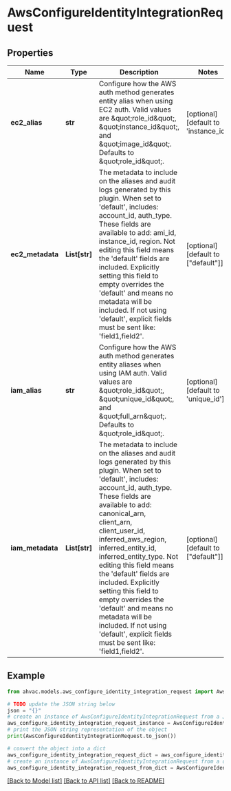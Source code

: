 # AwsConfigureIdentityIntegrationRequest


## Properties

Name | Type | Description | Notes
------------ | ------------- | ------------- | -------------
**ec2_alias** | **str** | Configure how the AWS auth method generates entity alias when using EC2 auth. Valid values are \&quot;role_id\&quot;, \&quot;instance_id\&quot;, and \&quot;image_id\&quot;. Defaults to \&quot;role_id\&quot;. | [optional] [default to 'instance_id']
**ec2_metadata** | **List[str]** | The metadata to include on the aliases and audit logs generated by this plugin. When set to &#39;default&#39;, includes: account_id, auth_type. These fields are available to add: ami_id, instance_id, region. Not editing this field means the &#39;default&#39; fields are included. Explicitly setting this field to empty overrides the &#39;default&#39; and means no metadata will be included. If not using &#39;default&#39;, explicit fields must be sent like: &#39;field1,field2&#39;. | [optional] [default to ["default"]]
**iam_alias** | **str** | Configure how the AWS auth method generates entity aliases when using IAM auth. Valid values are \&quot;role_id\&quot;, \&quot;unique_id\&quot;, and \&quot;full_arn\&quot;. Defaults to \&quot;role_id\&quot;. | [optional] [default to 'unique_id']
**iam_metadata** | **List[str]** | The metadata to include on the aliases and audit logs generated by this plugin. When set to &#39;default&#39;, includes: account_id, auth_type. These fields are available to add: canonical_arn, client_arn, client_user_id, inferred_aws_region, inferred_entity_id, inferred_entity_type. Not editing this field means the &#39;default&#39; fields are included. Explicitly setting this field to empty overrides the &#39;default&#39; and means no metadata will be included. If not using &#39;default&#39;, explicit fields must be sent like: &#39;field1,field2&#39;. | [optional] [default to ["default"]]

## Example

```python
from ahvac.models.aws_configure_identity_integration_request import AwsConfigureIdentityIntegrationRequest

# TODO update the JSON string below
json = "{}"
# create an instance of AwsConfigureIdentityIntegrationRequest from a JSON string
aws_configure_identity_integration_request_instance = AwsConfigureIdentityIntegrationRequest.from_json(json)
# print the JSON string representation of the object
print(AwsConfigureIdentityIntegrationRequest.to_json())

# convert the object into a dict
aws_configure_identity_integration_request_dict = aws_configure_identity_integration_request_instance.to_dict()
# create an instance of AwsConfigureIdentityIntegrationRequest from a dict
aws_configure_identity_integration_request_from_dict = AwsConfigureIdentityIntegrationRequest.from_dict(aws_configure_identity_integration_request_dict)
```
[[Back to Model list]](../README.md#documentation-for-models) [[Back to API list]](../README.md#documentation-for-api-endpoints) [[Back to README]](../README.md)


